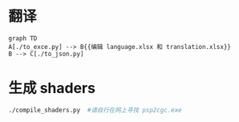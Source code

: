 # 翻译

```mermaid
graph TD
A[./to_exce.py] --> B{{编辑 language.xlsx 和 translation.xlsx}}
B --> C[./to_json.py]
```

# 生成 shaders
```bash
./compile_shaders.py  #请自行在网上寻找 psp2cgc.exe
```
